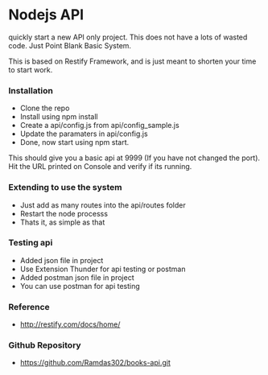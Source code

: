 # Nodejs API 

 quickly start a new API only project. This does not have a lots of wasted code. Just Point Blank Basic System.

This is based on Restify Framework, and is just meant to shorten your time to start work.

### Installation
+ Clone the repo
+ Install using npm install
+ Create a api/config.js from api/config_sample.js
+ Update the paramaters in api/config.js
+ Done, now start using npm start. 

This should give you a basic api at 9999 (If you have not changed the port). Hit the URL printed on Console and verify if its running.

### Extending to use the system
+ Just add as many routes into the api/routes folder
+ Restart the node processs
+ Thats it, as simple as that

### Testing api
+ Added json file in project
+ Use Extension Thunder for api testing or postman
+ Added postman json file in project
+ You can use postman for api testing

### Reference
+ http://restify.com/docs/home/

### Github Repository
+ https://github.com/Ramdas302/books-api.git